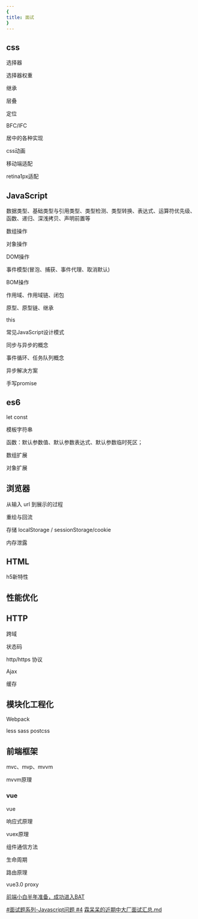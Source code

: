 ```yaml
---
{
title: 面试
}
---
```




## css

选择器

选择器权重

继承

层叠

定位

BFC/IFC

居中的各种实现

css动画

移动端适配

retina1px适配



## JavaScript

数据类型、基础类型与引用类型、类型检测、类型转换、表达式、运算符优先级、函数、递归、深浅拷贝、声明前置等

数组操作

对象操作

DOM操作

事件模型(冒泡、捕获、事件代理、取消默认)

 BOM操作

作用域、作用域链、闭包

原型、原型链、继承

this 

常见JavaScript设计模式

同步与异步的概念

事件循环、任务队列概念

异步解决方案

手写promise

## es6

let const

模板字符串

函数：默认参数值、默认参数表达式、默认参数临时死区；

数组扩展

对象扩展

## 浏览器

 从输入 url 到展示的过程

重绘与回流

存储 localStorage / sessionStorage/cookie

 内存泄露   

## HTML

h5新特性

## 性能优化



## HTTP

跨域

状态码

http/https 协议

 Ajax

缓存

## 模块化工程化

Webpack

less sass postcss

## 前端框架

mvc、mvp、mvvm

mvvm原理

### vue

vue 

响应式原理

vuex原理

组件通信方法

生命周期

路由原理

vue3.0 proxy



[前端小白半年准备，成功进入BAT](https://github.com/brickspert/blog/issues/16)

[#面试题系列-Javascript问题 #4](https://github.com/GayeChen/blog/issues/4)
[霖呆呆的近期中大厂面试汇总.md](https://github.com/LinDaiDai/niubility-coding-js/blob/master/%E6%AF%8F%E6%97%A5%E4%B8%80%E9%A2%98/%E9%9C%96%E5%91%86%E5%91%86%E7%9A%84%E8%BF%91%E6%9C%9F%E4%B8%AD%E5%A4%A7%E5%8E%82%E9%9D%A2%E8%AF%95%E6%B1%87%E6%80%BB.md)